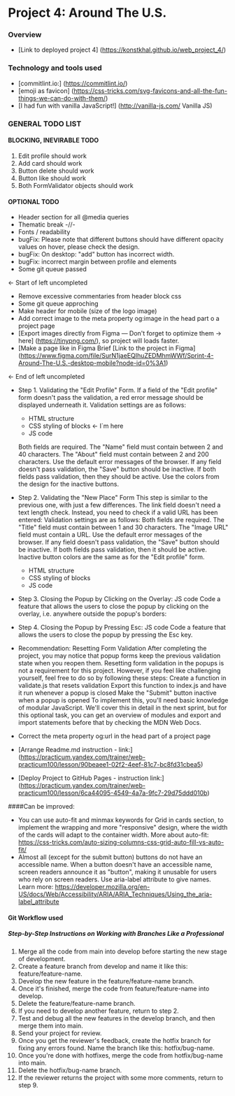 # Project 4: Around The U.S.

### Overview
* [Link to deployed project 4] (https://konstkhal.github.io/web_project_4/)

### Technology and tools used

* [commitlint.io:] (https://commitlint.io/)
* [emoji as favicon] (https://css-tricks.com/svg-favicons-and-all-the-fun-things-we-can-do-with-them/)
* [I had fun with vanilla JavaScript!] (http://vanilla-js.com/ Vanilla JS)


### GENERAL TODO LIST
#### BLOCKING, INEVIRABLE TODO
1. Edit profile should work
1. Add card should work
1. Button delete should work
1. Button like should work
1. Both FormValidator objects should work



#### OPTIONAL TODO
* Header section for all @media queries
* Thematic break -//-
* Fonts / readability
* bugFix: Please note that different buttons should have different opacity values on hover, please check the design.
* bugFix: On desktop: "add" button has incorrect width.
* bugFix: incorrect margin between profile and elements
* Some git queue passed

← Start of left uncompleted
* Remove excessive commentaries from header block css
* Some git queue approching
* Make header for mobile (size of the logo image)
* Add correct image to the meta property og:image in the head part o a project page
* [Export images directly from Figma — Don't forget to optimize them → here] (https://tinypng.com/), so project will loads faster.
* [Make a page like in Figma Brief [Link to the project in Figma] (https://www.figma.com/file/SurN1jaeEQIhuZEDMhmWWf/Sprint-4-Around-The-U.S.-desktop-mobile?node-id=0%3A1) 

← End of left uncompleted



* Step 1. Validating the "Edit Profile" Form. If a field of the "Edit profile" form doesn't pass the validation, a red error message should be displayed underneath it. Validation settings are as follows:
    * HTML structure
    * CSS styling of blocks
        ← I`m here
    * JS code

  Both fields are required.
  The "Name" field must contain between 2 and 40 characters.
  The "About" field must contain between 2 and 200 characters.
  Use the default error messages of the browser.
  If any field doesn't pass validation, the "Save" button should be inactive. If both fields pass validation, then they should be active. Use the colors from the design for the inactive buttons.

* Step 2. Validating the "New Place" Form
  This step is similar to the previous one, with just a few differences. The link field doesn't need a text length check. Instead, you need to check if a valid URL has been entered:
  Validation settings are as follows:
  Both fields are required.
  The "Title" field must contain between 1 and 30 characters.
  The "Image URL" field must contain a URL.
  Use the default error messages of the browser.
  If any field doesn't pass validation, the "Save" button should be inactive. If both fields pass validation, then it should be active. Inactive button colors are the same as for the "Edit profile" form.
    * HTML structure
    * CSS styling of blocks
    * JS code
* Step 3. Closing the Popup by Clicking on the Overlay: JS code
  Code a feature that allows the users to close the popup by clicking on the overlay, i.e. anywhere outside the popup's borders:
* Step 4. Closing the Popup by Pressing Esc: JS code
  Code a feature that allows the users to close the popup by pressing the Esc key.

* Recommendation: Resetting Form Validation
  After completing the project, you may notice that popup forms keep the previous validation state when you reopen them. Resetting form validation in the popups is not a requirement for this project. However, if you feel like challenging yourself, feel free to do so by following these steps:
  Create a function in validate.js that resets validation
  Export this function to index.js and have it run whenever a popup is closed
  Make the "Submit" button inactive when a popup is opened
  To implement this, you'll need basic knowledge of modular JavaScript. We'll cover this in detail in the next sprint, but for this optional task, you can get an overview of modules and export and import statements before that by checking the MDN Web Docs.
* Correct the meta property og:url in the head part of a project page
* [Arrange Readme.md instruction - link:] (https://practicum.yandex.com/trainer/web-practicum100/lesson/90beaee1-02f2-4eef-81c7-bc8fd31cbea5)
* [Deploy Project to GitHub Pages - instruction link:] (https://practicum.yandex.com/trainer/web-practicum100/lesson/6ca44095-4549-4a7a-9fc7-29d75ddd010b)

####Can be improved:
* You can use auto-fit and minmax keywords for Grid in cards section, to implement the wrapping and more "responsive" design, where the width of the cards will adapt to the container width. More about auto-fit: https://css-tricks.com/auto-sizing-columns-css-grid-auto-fill-vs-auto-fit/
* Almost all (except for the submit button) buttons do not have an accessible name. When a button doesn't have an accessible name, screen readers announce it as "button", making it unusable for users who rely on screen readers. Use aria-label attribute to give names. Learn more: https://developer.mozilla.org/en-US/docs/Web/Accessibility/ARIA/ARIA_Techniques/Using_the_aria-label_attribute

#### Git Workflow used
##### Step-by-Step Instructions on Working with Branches Like a Professional
1. Merge all the code from main into develop before starting the new stage of development.
2. Create a feature branch from develop and name it like this: feature/feature-name.
3. Develop the new feature in the feature/feature-name branch.
4. Once it's finished, merge the code from feature/feature-name into develop.
5. Delete the feature/feature-name branch.
6. If you need to develop another feature, return to step 2.
7. Test and debug all the new features in the develop branch, and then merge them into main.
8. Send your project for review.
9. Once you get the reviewer's feedback, create the hotfix branch for fixing any errors found. Name the branch like this: hotfix/bug-name.
10. Once you're done with hotfixes, merge the code from hotfix/bug-name into main.
11. Delete the hotfix/bug-name branch.
12. If the reviewer returns the project with some more comments, return to step 9.

